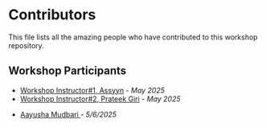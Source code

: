 # Contributors

This file lists all the amazing people who have contributed to this workshop repository.

## Workshop Participants

<!-- Add your name and GitHub username below following this format:
- [Your Name ](https://github.com/your-username) - _Workshop Date_
-->

- [Workshop Instructor#1, Assyyn](https://github.com/Assyyn) - _May 2025_
- [Workshop Instructor#2, Prateek Giri](https://github.com/Prateek-Giree) - _May 2025_
<!-- New cont--   ributors add your entry above this line -->
- [Aayusha Mudbari ](https://github.com/aayushamudbari) - _5/6/2025_
